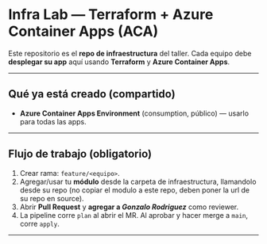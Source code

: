 # Infra Lab — Terraform + Azure Container Apps (ACA)

Este repositorio es el **repo de infraestructura** del taller. Cada equipo debe **desplegar su app** aquí usando **Terraform** y **Azure Container Apps**.

---

## Qué ya está creado (compartido)

- **Azure Container Apps Environment** (consumption, público) — usarlo para todas las apps.

---

## Flujo de trabajo (obligatorio)

1. Crear rama: `feature/<equipo>`.
2. Agregar/usar tu **módulo** desde la carpeta de infraestructura, llamandolo desde su repo (no copiar el modulo a este repo, deben poner la url de su repo en source).
3. Abrir **Pull Request** y **agregar a _Gonzalo Rodriguez_** como reviewer.
4. La pipeline corre `plan` al abrir el MR. Al aprobar y hacer merge a `main`, corre `apply`.

---


